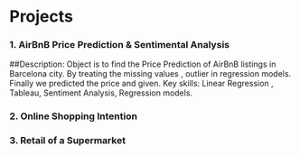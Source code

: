 # Projects

### 1. AirBnB Price Prediction & Sentimental Analysis
  ##Description: Object is to find the Price Prediction of AirBnB listings in Barcelona city. By treating the missing values , outlier in regression models. Finally we predicted the price and given. 
           Key skills: Linear Regression ,  Tableau,  Sentiment Analysis, Regression models.

### 2. Online Shopping Intention 
### 3. Retail of a Supermarket
